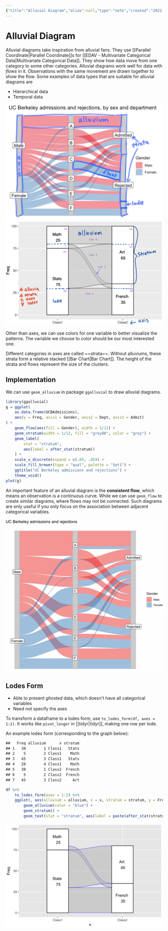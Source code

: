 ```yaml
---
{"title":"Alluvial Diagram","alias":null,"type":"note","created":"2022-10-13T16:58:30","modified":"2022-12-11T23:19:16","dg-publish":true,"sup":["[[EDAV\\|EDAV]]"],"state":"done","permalink":"/alluvial-diagram/","dgPassFrontmatter":true,"updated":"2022-12-11T23:19:16"}
---
```



# Alluvial Diagram

Alluvial diagrams take inspiration from alluvial fans.
They use [[Parallel Coordinate\|Parallel Coordinate]]s for [[EDAV - Multivariate Categorical Data\|Multivariate Categorical Data]].
They show how data move from one category to some other categories.
Alluvial diagrams work well for data with *flows* in it. Observations with the same movement are drawn together to show the flow.
Some examples of data types that are suitable for alluvial diagrams are

- Hierarchical data
- Temporal data

![500](https://raw.githubusercontent.com/zcysxy/Figurebed/master/img/20221013170436.png) ![500](https://raw.githubusercontent.com/zcysxy/Figurebed/master/img/20221018161618.png)

Other than axes, we can use colors for one variable to better visualize the patterns. The variable we choose to color should be our most interested one.

Different categories in axes are called ==strata==. Without alluviums, these strata form a relative stacked [[Bar Chart\|Bar Chart]].
The height of the strata and flows represent the size of the clusters.

## Implementation

We can use `geom_alluvium` in package `ggalluvial` to draw alluvial diagrams.

```r
library(ggalluvial)
g = ggplot(
    as.data.frame(UCBAdmissions),
    aes(y = Freq, axis1 = Gender, axis2 = Dept, axis3 = Admit)
) +
    geom_flow(aes(fill = Gender), width = 1/12) +
    geom_stratum(width = 1/12, fill = "grey80", color = "grey") +
    geom_label(
        stat = "stratum",
        aes(label = after_stat(stratum))
    ) +
    scale_x_discrete(expand = c(.05, .05)) +
    scale_fill_brewer(type = "qual", palette = "Set1") +
    ggtitle("UC Berkeley admissions and rejections") +
    theme_void()
plot(g)
```

An important feature of an alluvial diagram is the **consistent flow**, which means an observation is a continuous curve.
While we can use `geom_flow` to create similar diagrams, where flows may not be connected. Such diagrams are only useful if you only focus on the association between adjacent categorical variables.

![geom_flow|500](https://raw.githubusercontent.com/zcysxy/Figurebed/master/img/20221013182109.png)

## Lodes Form

- Able to present *ghosted* data, which doesn't have all categorical variables
- Need not specify the axes

To transform a dataframe to a lodes form, use `to_lodes_form(df, axes = 1:2)`. It works like `pivot_longer` in [[tidyr\|tidyr]], making one row per lode.

An example lodes form (corresponding to the graph below):

```txt
##   Freq alluvium      x stratum
## 1   30        1 Class1   Stats
## 2    5        2 Class1    Math
## 3   45        3 Class1   Stats
## 4   20        4 Class1    Math
## 5   30        1 Class2  French
## 6    5        2 Class2  French
## 7   45        3 Class2     Art
```

```R
df %>%
    to_lodes_form(axes = 1:2) %>%
    ggplot(, aes(alluvium = alluvium, x = x, stratum = stratum, y = Freq)) +
        geom_alluvium(color = "blue") +
        geom_stratum() +
        geom_text(stat = "stratum", aes(label = paste(after_stat(stratum), "\n", after_stat(count))))
```

![](https://raw.githubusercontent.com/zcysxy/Figurebed/master/img/20221018162557.png)
